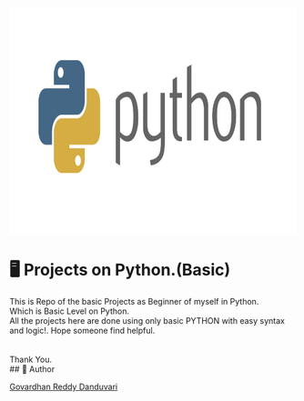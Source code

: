 <img src="assets/python-logo-png-python-logo-master-flat-png-1487.png" alt="Python Image" style="width:600px;height:400px;"><br>
<h1>🖥
Projects on Python.(Basic)</h1>
<P>This is Repo of the basic Projects as Beginner of myself in Python.<br>
Which is Basic Level on Python. <br>
 All the projects here are done using only basic PYTHON with easy syntax and logic!. Hope someone find helpful.<br>
<br>
 <br>
 Thank You.<br>
## 🤖 Author

[Govardhan Reddy Danduvari](https://github.com/Govardhan9797)</p>
